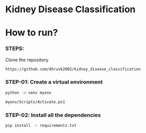 # Kidney Disease Classification

# How to run?
### STEPS:

Clone the repository

```bash
https://github.com/dhruvk2002/kidney_disease_classification 
``` 
### STEP-01: Create a virtual environment
```bash
python -m venv myenv
```
```bash
myenv/Scripts/Activate.ps1
```

### STEP-02: Install all the dependencies
```bash
pip install -r requirements.txt
```
